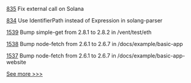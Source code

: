 
[835](https://github.com/hyperledger-labs/solang/pull/835) Fix external call on Solana

[834](https://github.com/hyperledger-labs/solang/pull/834) Use IdentifierPath instead of Expression in solang-parser

[1539](https://github.com/hyperledger/burrow/pull/1539) Bump simple-get from 2.8.1 to 2.8.2 in /vent/test/eth

[1538](https://github.com/hyperledger/burrow/pull/1538) Bump node-fetch from 2.6.1 to 2.6.7 in /docs/example/basic-app

[1537](https://github.com/hyperledger/burrow/pull/1537) Bump node-fetch from 2.6.1 to 2.6.7 in /docs/example/basic-app-website


[See more >>>](https://start-here.hyperledger.org/pull-requests)
